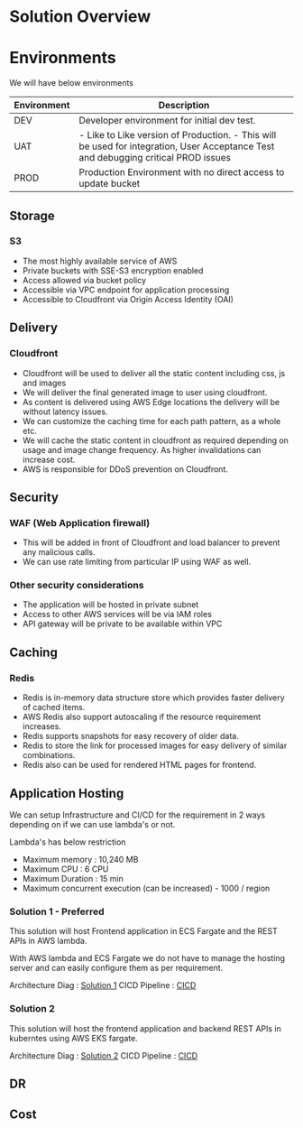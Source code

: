 # Solution Overview

# Environments
    
We will have below environments 

| Environment | Description |
| ----------- | ----------- |
| DEV         | Developer environment for initial dev test.  |
| UAT         |- Like to Like version of Production. - This will be used for integration, User Acceptance Test and debugging critical PROD issues        |
| PROD        | Production Environment with no direct access to update bucket    |


## Storage
### S3 
- The most highly available service of AWS
- Private buckets with SSE-S3 encryption enabled
- Access allowed via bucket policy
- Accessible via VPC endpoint for application processing
- Accessible to Cloudfront via Origin Access Identity (OAI)
    
## Delivery
### Cloudfront
- Cloudfront will be used to deliver all the static content including css, js and images
- We will deliver the final generated image to user using cloudfront.
- As content is delivered using AWS Edge locations the delivery will be without latency issues.
- We can customize the caching time for each path pattern, as a whole etc.
- We will cache the static content in cloudfront as required depending on usage and image change frequency. As higher invalidations can increase cost.
- AWS is responsible for DDoS prevention on Cloudfront.


## Security 
### WAF (Web Application firewall)
- This will be added in front of Cloudfront and load balancer to prevent any malicious calls.
- We can use rate limiting from particular IP using WAF as well.

### Other security considerations 
- The application will be hosted in private subnet
- Access to other AWS services will be via IAM roles
- API gateway will be private to be available within VPC 


## Caching
### Redis
- Redis is in-memory data structure store which provides faster delivery of cached items. 
- AWS Redis also support autoscaling if the resource requirement increases. 
- Redis supports snapshots for easy recovery of older data.
- Redis to store the link for processed images for easy delivery of similar combinations. 
- Redis also can be used for rendered HTML pages for frontend.
    
## Application Hosting

We can setup Infrastructure and CI/CD for the requirement in 2 ways depending on if we can use lambda's or not. 

Lambda's has below restriction
- Maximum memory : 10,240 MB
- Maximum CPU : 6 CPU
- Maximum Duration : 15 min
- Maximum concurrent execution (can be increased) - 1000 / region


### Solution 1 - Preferred
This solution will host Frontend application in ECS Fargate and the REST APIs in AWS lambda.

With AWS lambda and ECS Fargate we do not have to manage the hosting server and can easily configure them as per requirement.

Architecture Diag : [Solution 1](../solution-1 "Solution 1")
CICD Pipeline : [CICD](../cicd-solution-1 "Solution 1")

### Solution 2
This solution will host the frontend application and backend REST APIs in kuberntes using AWS EKS fargate.

Architecture Diag : [Solution 2](../solution-2 "Solution 2")
CICD Pipeline : [CICD](../cicd-solution-2 "Solution 1")


## DR


## Cost
